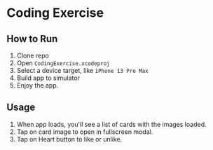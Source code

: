 # Coding Exercise

## How to Run

1. Clone repo
2. Open `CodingExercise.xcodeproj`
3. Select a device target, like `iPhone 13 Pro Max`
4. Build app to simulator
5. Enjoy the app.

## Usage
1. When app loads, you'll see a list of cards with the images loaded.
2. Tap on card image to open in fullscreen modal.
3. Tap on Heart button to like or unlike.
